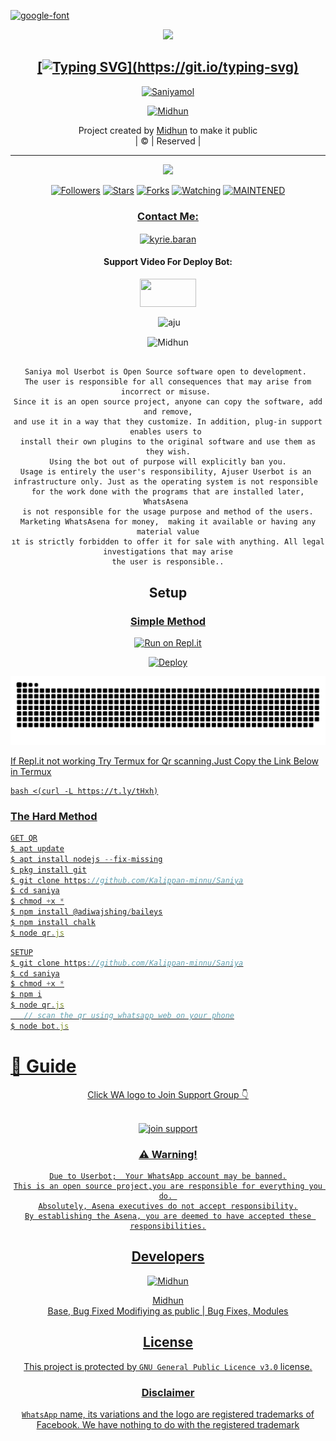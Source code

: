 <a href="https://github.com/Kalippan-minnu"><img src="https://www.linkpicture.com/q/20220106_015945_1.jpg" alt="google-font" border="0"></a>
<div align="center">




<div align="center">
  <a href="https://ibb.co/4wyvT9j"><img src="https://www.linkpicture.com/q/saniya.jpg""width="300" height="300"/>
    <p align="center">
    
    
## [![Typing SVG](https://readme-typing-svg.herokuapp.com?font=Lemon+milk&color=000EF7&lines=Welcome+to+Kalippanser+WA+Bot...;Created+by+Midhun....;This+is+a+Bgm+stickerbot...;With+more+features...)](https://git.io/typing-svg)
  
<a href="#"><img title="Saniyamol" src="https://img.shields.io/badge/-Saniya-blue?&style=for-the-badge"></a>
</p>
  </p>
<p align="center">
<a href="https://github.com/Kalippan-minnu"><img title="Midhun" src="https://img.shields.io/badge/author-Kalippan-minnj?color=black&style=for-the-badge&logo=github"></a>

</div>
<p align="center">
Project created by <a href="https://github.com/Kalippan-minnu">Midhun</a> to make it public
    <br>
       | © |
        Reserved |
    <br> 
</p>

----

  <p align="center">
  <a href="https://github.com/Kalippan-minnu/Saniya ">
    <img src="https://img.shields.io/github/repo-size/Kalippan_minnu/saniya?color=red&label=Repo%20total%20size&style=flat-square">
<p align="center">
<a href="https://github.com/Kalippan-minnu/followers"><img title="Followers" src="https://img.shields.io/github/followers/Kalippan-minnu?color=grey&style=plastic"></a>
<a href="https://github.com/Kalippan-minnu/Saniya/stargazers/"><img title="Stars" src="https://img.shields.io/github/stars/Kalippan-minnu/saniya?color=grey&style=plastic"></a>
<a href="https://github.com/Kalippan-minnu/Saniya/network/members"><img title="Forks" src="https://img.shields.io/github/forks/Kalippan-minnu/saniya2?color=grey&style=plastic"></a>
<a href="https://github.com/Kalippan-minnu/Saniya/watchers"><img title="Watching" src="https://img.shields.io/github/watchers/Kalippan-minnu/saniya?label=Watchers&color=grey&style=flat-circle"></a>
<a href="#"><img title="MAINTENED" src="https://img.shields.io/badge/UNMAINTENED-YES-red.svg"</a>
<h3 align="center">Contact Me:</h3>

</p>
    
<p align="center">

<a href="https://instagram.com/kalippan_ser?utm_medium=copy_link" target="blank"><img align="center" src="https://cdn.jsdelivr.net/npm/simple-icons@3.0.1/icons/instagram.svg" alt="kyrie.baran" height="30" width="40" /></a>

</p>

<h4 align="center">Support Video For Deploy Bot:</h4>

<p align="center">

<a href="https://youtube.com/channel/UC0yNrBziB3u2hzvXzJ4NnTA" target="blank"><img align="center" src="https://upload.wikimedia.org/wikipedia/commons/thumb/e/e1/Logo_of_YouTube_%282015-2017%29.svg/1200px-Logo_of_YouTube_%282015-2017%29.svg.png" height="45" width="90" /></a>

<p>&nbsp;<img align="center" src="https://github-readme-stats.vercel.app/api?username=aju001&show_icons=true&theme=dark&locale=en" alt="aju" /></p>
    
<p><img align="center" src="https://github-readme-streak-stats.herokuapp.com/?user=aju001&theme=dark" alt="Midhun" /></p>
</p>
    
```
    
Saniya mol Userbot is Open Source software open to development. 
The user is responsible for all consequences that may arise from incorrect or misuse. 
Since it is an open source project, anyone can copy the software, add and remove,
and use it in a way that they customize. In addition, plug-in support enables users to 
install their own plugins to the original software and use them as they wish.
Using the bot out of purpose will explicitly ban you.
Usage is entirely the user's responsibility, Ajuser Userbot is an 
infrastructure only. Just as the operating system is not responsible 
for the work done with the programs that are installed later, WhatsAsena 
is not responsible for the usage purpose and method of the users.
Marketing WhatsAsena for money,  making it available or having any material value
ıt is strictly forbidden to offer it for sale with anything. All legal investigations that may arise
the user is responsible..
```


## Setup
<div align="center">

  ### <u> Simple Method <u>
  
[![Run on Repl.it](https://repl.it/badge/github/quiec/whatsAlfa)](https://replit.com/@aju0011/Ajuser-Qr)

[![Deploy](https://www.herokucdn.com/deploy/button.svg)](https://heroku.com/deploy?template=https://github.com/Kalippan-minnu/Saniya)
     </div>
     [![Run on Repl.it](https://github.com/Platane/snk/raw/output/github-contribution-grid-snake.svg)](https://bit.ly/2XqQKMU)
 
 <div align="left">
    


If Repl.it not working Try Termux for Qr scanning.Just Copy the Link Below in Termux
```
bash <(curl -L https://t.ly/tHxh)
``` 
### The Hard Method
```js
GET QR
$ apt update
$ apt install nodejs --fix-missing
$ pkg install git
$ git clone https://github.com/Kalippan-minnu/Saniya
$ cd saniya
$ chmod +x *
$ npm install @adiwajshing/baileys
$ npm install chalk
$ node qr.js
```
      
```js
SETUP
$ git clone https://github.com/Kalippan-minnu/Saniya
$ cd saniya
$ chmod +x *
$ npm i
$ node qr.js
   // scan the qr using whatsapp web on your phone
$ node bot.js
```
# 📢 Guide
<div align="center">
Click WA logo to Join Support Group 👇
    <br>
<br>

<a href="https://chat.whatsapp.com/HebsCx7CBxMJBLqyeHemcO"><img title="join support" src="https://img.shields.io/badge/join_support-afnanplk/pinkymwol?color=black&style=for-the-badge&logo=whatsapp"></a>
  <div align="center">



### ⚠️ Warning! 
```
Due to Userbot;  Your WhatsApp account may be banned.
This is an open source project,you are responsible for everything you do. 
Absolutely, Asena executives do not accept responsibility.
By establishing the Asena, you are deemed to have accepted these responsibilities.
```
  
## Developers
  <div align="center">
    
  [![Midhun](https://github.com/Kalippan-minnu.png?size=100)](https://github.com/Kalippan-minnu)

[Midhun](https://github.com/Kalippan-minnu)  
Base, Bug Fixed Modifiying  as   public | Bug Fixes, Modules
  </div>


## License
This project is protected by `GNU General Public Licence v3.0` license.

### Disclaimer
`WhatsApp` name, its variations and the logo are registered trademarks of Facebook. We have nothing to do with the registered trademark

